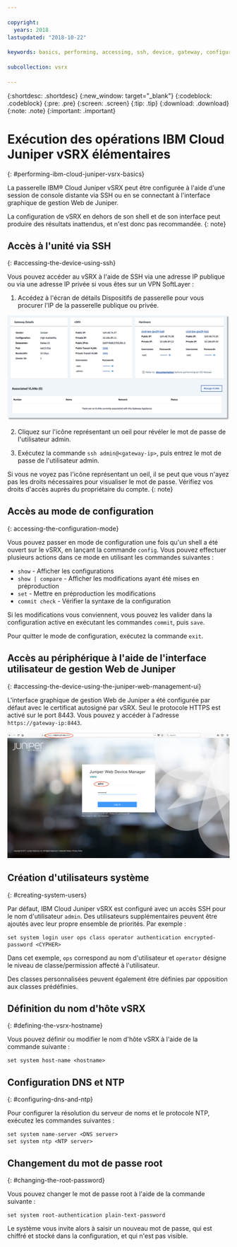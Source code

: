 ```yaml
---

copyright:
  years: 2018
lastupdated: "2018-10-22"

keywords: basics, performing, accessing, ssh, device, gateway, configuration, mode, juniper, ui, dns, htp, password

subcollection: vsrx

---
```


{:shortdesc: .shortdesc}
{:new_window: target="_blank"}
{:codeblock: .codeblock}
{:pre: .pre}
{:screen: .screen}
{:tip: .tip}
{:download: .download}
{:note: .note}
{:important: .important}

# Exécution des opérations IBM Cloud Juniper vSRX élémentaires
{: #performing-ibm-cloud-juniper-vsrx-basics}

La passerelle IBM® Cloud Juniper vSRX peut être configurée à l'aide d'une session de console distante via SSH ou en se connectant à l'interface graphique de gestion Web de Juniper.

La configuration de vSRX en dehors de son shell et de son interface peut produire des résultats inattendus, et n'est donc pas recommandée.
{: note}

## Accès à l'unité via SSH
{: #accessing-the-device-using-ssh}

Vous pouvez accéder au vSRX à l'aide de SSH via une adresse IP publique ou via une adresse IP privée si vous êtes sur un VPN SoftLayer :

1. Accédez à l'écran de détails Dispositifs de passerelle pour vous procurer l'IP de la passerelle publique ou privée.

  <img src="images/gw-sa-details.png" alt="dessin" style="width: 700px;"/>

2. Cliquez sur l'icône représentant un oeil pour révéler le mot de passe de l'utilisateur admin.

3. Exécutez la commande `ssh admin@<gateway-ip>`, puis entrez le mot de passe de l'utilisateur admin.

Si vous ne voyez pas l'icône représentant un oeil, il se peut que vous n'ayez pas les droits nécessaires pour visualiser le mot de passe. Vérifiez vos droits d'accès auprès du propriétaire du compte.
{: note}

## Accès au mode de configuration
{: accessing-the-configuration-mode}

Vous pouvez passer en mode de configuration une fois qu'un shell a été ouvert sur le vSRX, en lançant la commande `config`. Vous pouvez effectuer plusieurs actions dans ce mode en utilisant les commandes suivantes :

* `show` - Afficher les configurations  
* `show | compare` - Afficher les modifications ayant été mises en préproduction
* `set` - Mettre en préproduction les modifications
* `commit check` - Vérifier la syntaxe de la configuration

Si les modifications vous conviennent, vous pouvez les valider dans la configuration active en exécutant les commandes `commit`, puis `save`.  

Pour quitter le mode de configuration, exécutez la commande `exit`.

## Accès au périphérique à l'aide de l'interface utilisateur de gestion Web de Juniper
{: #accessing-the-device-using-the-juniper-web-management-ui}

L'interface graphique de gestion Web de Juniper a été configurée par défaut avec le certificat autosigné par vSRX. Seul le protocole HTTPS est activé sur le port 8443. Vous pouvez y accéder à l'adresse `https://gateway-ip:8443`.

![Détails sur le dispositif de passerelle haute disponibilité](images/vSRX-webui.png)

## Création d'utilisateurs système
{: #creating-system-users}

Par défaut, IBM Cloud Juniper vSRX est configuré avec un accès SSH pour le nom d'utilisateur `admin`. Des utilisateurs supplémentaires peuvent être ajoutés avec leur propre ensemble de priorités. Par exemple :

```
set system login user ops class operator authentication encrypted-password <CYPHER>
```

Dans cet exemple, `ops` correspond au nom d'utilisateur et `operator` désigne le niveau de classe/permission affecté à l'utilisateur.

Des classes personnalisées peuvent également être définies par opposition aux classes prédéfinies.

## Définition du nom d'hôte vSRX
{: #defining-the-vsrx-hostname}

Vous pouvez définir ou modifier le nom d'hôte vSRX à l'aide de la commande suivante :

```
set system host-name <hostname>
```

## Configuration DNS et NTP
{: #configuring-dns-and-ntp}

Pour configurer la résolution du serveur de noms et le protocole NTP, exécutez les commandes suivantes :

```
set system name-server <DNS server>
set system ntp <NTP server>
```

## Changement du mot de passe root
{: #changing-the-root-password}

Vous pouvez changer le mot de passe root à l'aide de la commande suivante :

```
set system root-authentication plain-text-password
```

Le système vous invite alors à saisir un nouveau mot de passe, qui est chiffré et stocké dans la configuration, et qui n'est pas visible.
